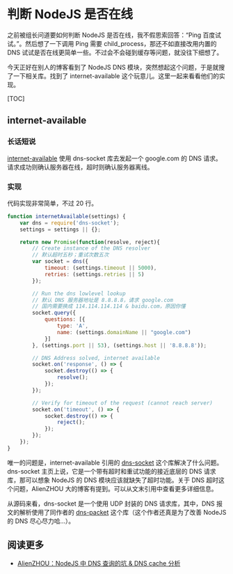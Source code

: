 # 判断 NodeJS 是否在线

之前被组长问道要如何判断 NodeJS 是否在线，我不假思索回答：“Ping 百度试试。”。然后想了一下调用 Ping 需要 child_process，那还不如直接改用内置的 DNS 试试是否在线更简单一些。不过会不会碰到缓存等问题，就没往下细想了。

今天正好在别人的博客看到了 NodeJS DNS 模块，突然想起这个问题，于是就搜了一下相关库。找到了 internet-available 这个玩意儿。这里一起来看看他们的实现。

[TOC]

## internet-available

### 长话短说

[internet-available](https://github.com/ourcodeworld/internet-available/blob/master/internet-available.js) 使用 dns-socket 库去发起一个 google.com 的 DNS 请求。请求成功则确认服务器在线，超时则确认服务器离线。

### 实现

代码实现非常简单，不过 20 行。

```js
function internetAvailable(settings) {
    var dns = require('dns-socket');
    settings = settings || {};

    return new Promise(function(resolve, reject){
        // Create instance of the DNS resolver
        // 默认超时五秒；重试次数五次
        var socket = dns({
            timeout: (settings.timeout || 5000),
            retries: (settings.retries || 5)
        });

        // Run the dns lowlevel lookup
        // 默认 DNS 服务器地址是 8.8.8.8，请求 google.com
        // 国内需要换成 114.114.114.114 & baidu.com，原因你懂
        socket.query({
            questions: [{
                type: 'A',
                name: (settings.domainName || "google.com")
            }]
        }, (settings.port || 53), (settings.host || '8.8.8.8'));

        // DNS Address solved, internet available
        socket.on('response', () => { 
            socket.destroy(() => {
                resolve();
            });
        });

        // Verify for timeout of the request (cannot reach server)
        socket.on('timeout', () => {
            socket.destroy(() => {
                reject();
            });
        });
    });
}
```

唯一的问题是，internet-available 引用的 [dns-socket](https://github.com/mafintosh/dns-socket/blob/master/index.js) 这个库解决了什么问题。dns-socket 主页上说，它是一个带有超时和重试功能的接近底层的 DNS 请求库，那可以想象 NodeJS 的 DNS 模块应该就缺失了超时功能。关于 DNS 超时这个问题，AlienZHOU 大的博客有提到。可以从文末引用中查看更多详细信息。

从源码来看，dns-socket 是一个使用 UDP 封装的 DNS 请求库，其中，DNS 报文的解析使用了同作者的 [dns-packet](https://github.com/mafintosh/dns-packet) 这个库（这个作者还真是为了改善 NodeJS 的 DNS 尽心尽力哈...）。

## 阅读更多

* [AlienZHOU：NodeJS 中 DNS 查询的坑 & DNS cache 分析](https://www.jianshu.com/p/693a5d378a2c)